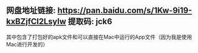 ## 网盘地址链接: https://pan.baidu.com/s/1Kw-9i19-kxBZjfCI2LsyIw 提取码: jck6 

其中包含了打包好的apk文件和可以直接在Mac中运行的App文件（因为我是使用Mac进行开发的）
